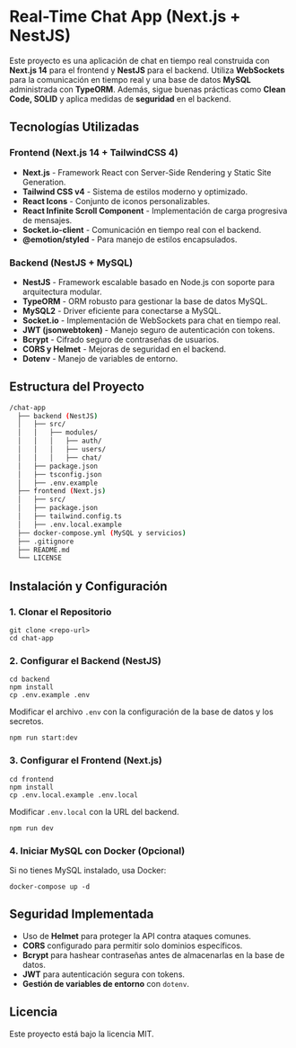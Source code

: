 # Real-Time Chat App (Next.js + NestJS)

Este proyecto es una aplicación de chat en tiempo real construida con **Next.js 14** para el frontend y **NestJS** para el backend. Utiliza **WebSockets** para la comunicación en tiempo real y una base de datos **MySQL** administrada con **TypeORM**. Además, sigue buenas prácticas como **Clean Code, SOLID** y aplica medidas de **seguridad** en el backend.

## Tecnologías Utilizadas

### **Frontend (Next.js 14 + TailwindCSS 4)**

- **Next.js** - Framework React con Server-Side Rendering y Static Site Generation.
- **Tailwind CSS v4** - Sistema de estilos moderno y optimizado.
- **React Icons** - Conjunto de iconos personalizables.
- **React Infinite Scroll Component** - Implementación de carga progresiva de mensajes.
- **Socket.io-client** - Comunicación en tiempo real con el backend.
- **@emotion/styled** - Para manejo de estilos encapsulados.

### **Backend (NestJS + MySQL)**

- **NestJS** - Framework escalable basado en Node.js con soporte para arquitectura modular.
- **TypeORM** - ORM robusto para gestionar la base de datos MySQL.
- **MySQL2** - Driver eficiente para conectarse a MySQL.
- **Socket.io** - Implementación de WebSockets para chat en tiempo real.
- **JWT (jsonwebtoken)** - Manejo seguro de autenticación con tokens.
- **Bcrypt** - Cifrado seguro de contraseñas de usuarios.
- **CORS y Helmet** - Mejoras de seguridad en el backend.
- **Dotenv** - Manejo de variables de entorno.

## Estructura del Proyecto

```bash
/chat-app
  ├── backend (NestJS)
  │   ├── src/
  │   │   ├── modules/
  │   │   │   ├── auth/
  │   │   │   ├── users/
  │   │   │   ├── chat/
  │   ├── package.json
  │   ├── tsconfig.json
  │   ├── .env.example
  ├── frontend (Next.js)
  │   ├── src/
  │   ├── package.json
  │   ├── tailwind.config.ts
  │   ├── .env.local.example
  ├── docker-compose.yml (MySQL y servicios)
  ├── .gitignore
  ├── README.md
  └── LICENSE
```

## Instalación y Configuración

### 1. Clonar el Repositorio

```shell
git clone <repo-url>
cd chat-app
```

### 2. Configurar el Backend (NestJS)

```shell
cd backend
npm install
cp .env.example .env
```

Modificar el archivo `.env` con la configuración de la base de datos y los secretos.

```shell
npm run start:dev
```

### 3. Configurar el Frontend (Next.js)

```shell
cd frontend
npm install
cp .env.local.example .env.local
```

Modificar `.env.local` con la URL del backend.

```shell
npm run dev
```

### 4. Iniciar MySQL con Docker (Opcional)

Si no tienes MySQL instalado, usa Docker:

```shell
docker-compose up -d
```

## Seguridad Implementada

- Uso de **Helmet** para proteger la API contra ataques comunes.
- **CORS** configurado para permitir solo dominios específicos.
- **Bcrypt** para hashear contraseñas antes de almacenarlas en la base de datos.
- **JWT** para autenticación segura con tokens.
- **Gestión de variables de entorno** con `dotenv`.

## Licencia

Este proyecto está bajo la licencia MIT.
